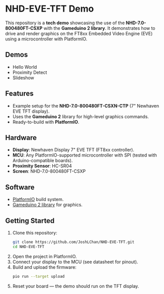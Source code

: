# NHD-EVE-TFT Demo

This repository is a **tech demo** showcasing the use of the **NHD-7.0-800480FT-CSXP** with the **Gameduino 2 library**. It demonstrates how to drive and render graphics on the FT8xx Embedded Video Engine (EVE) using a microcontroller with PlatformIO.

## Demos
- Hello World
- Proximity Detect
- Slideshow

## Features
- Example setup for the **NHD-7.0-800480FT-CSXN-CTP** (7" Newhaven EVE TFT display).  
- Uses the **Gameduino 2** library for high-level graphics commands.  
- Ready-to-build with **PlatformIO**.  

## Hardware
- **Display**: Newhaven Display 7" EVE TFT (FT8xx controller).  
- **MCU**: Any PlatformIO-supported microcontroller with SPI (tested with Arduino-compatible boards).
- **Proximity Sensor**: HC-SR04 
- **Screen**: NHD-7.0-800480FT-CSXP

## Software
- [PlatformIO](https://platformio.org/) build system.  
- [Gameduino 2 library](https://github.com/jamesbowman/gd2-lib) for graphics.  

## Getting Started
1. Clone this repository:
   ```bash
   git clone https://github.com/JoshLChan/NHD-EVE-TFT.git
   cd NHD-EVE-TFT
2. Open the project in PlatformIO.
3. Connect your display to the MCU (see datasheet for pinout).
4. Build and upload the firmware:
   ```bash
   pio run --target upload
5. Reset your board — the demo should run on the TFT display.
